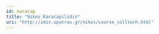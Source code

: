 ```yaml
---
id: karacap
title: "Nikos Karacapilidis"
uri: "http://imis.upatras.gr/nikos/course_colltech.html"
---
```

